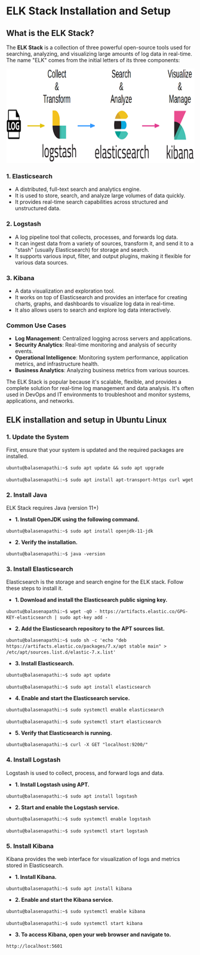 # ELK Stack Installation and Setup

## What is the ELK Stack?
The **ELK Stack** is a collection of three powerful open-source tools used for searching, analyzing, and visualizing 
large amounts of log data in real-time. The name "ELK" comes from the initial letters of its three components:

![ELK Stack](https://github.com/balusena/observability-monitoring-for-devops/blob/main/06-ELK%20Stack%20Installation%20and%20Setup/elk.png)

### 1. Elasticsearch
- A distributed, full-text search and analytics engine.
- It is used to store, search, and analyze large volumes of data quickly.
- It provides real-time search capabilities across structured and unstructured data.

### 2. Logstash
- A log pipeline tool that collects, processes, and forwards log data.
- It can ingest data from a variety of sources, transform it, and send it to a "stash" (usually Elasticsearch) for storage
and search.
- It supports various input, filter, and output plugins, making it flexible for various data sources.

### 3. Kibana
- A data visualization and exploration tool.
- It works on top of Elasticsearch and provides an interface for creating charts, graphs, and dashboards to visualize log
data in real-time.
- It also allows users to search and explore log data interactively.

### Common Use Cases
- **Log Management**: Centralized logging across servers and applications.
- **Security Analytics**: Real-time monitoring and analysis of security events.
- **Operational Intelligence**: Monitoring system performance, application metrics, and infrastructure health.
- **Business Analytics**: Analyzing business metrics from various sources.

The ELK Stack is popular because it's scalable, flexible, and provides a complete solution for real-time log management 
and data analysis. It's often used in DevOps and IT environments to troubleshoot and monitor systems, applications, and
networks.

## ELK installation and setup in Ubuntu Linux

### 1. Update the System
First, ensure that your system is updated and the required packages are installed.
```
ubuntu@balasenapathi:~$ sudo apt update && sudo apt upgrade

ubuntu@balasenapathi:~$ sudo apt install apt-transport-https curl wget
```

### 2. Install Java
ELK Stack requires Java (version 11+)

- **1. Install OpenJDK using the following command.**
```
ubuntu@balasenapathi:~$ sudo apt install openjdk-11-jdk
```
- **2. Verify the installation.**
```
ubuntu@balasenapathi:~$ java -version
```

### 3. Install Elasticsearch
Elasticsearch is the storage and search engine for the ELK stack. Follow these steps to install it.

- **1. Download and install the Elasticsearch public signing key.**
```
ubuntu@balasenapathi:~$ wget -qO - https://artifacts.elastic.co/GPG-KEY-elasticsearch | sudo apt-key add -
```

- **2. Add the Elasticsearch repository to the APT sources list.**
```
ubuntu@balasenapathi:~$ sudo sh -c 'echo "deb https://artifacts.elastic.co/packages/7.x/apt stable main" > /etc/apt/sources.list.d/elastic-7.x.list'
```

- **3. Install Elasticsearch.**
```
ubuntu@balasenapathi:~$ sudo apt update

ubuntu@balasenapathi:~$ sudo apt install elasticsearch
```

- **4. Enable and start the Elasticsearch service.**
```
ubuntu@balasenapathi:~$ sudo systemctl enable elasticsearch

ubuntu@balasenapathi:~$ sudo systemctl start elasticsearch
```

- **5. Verify that Elasticsearch is running.**
```
ubuntu@balasenapathi:~$ curl -X GET "localhost:9200/"
```

### 4. Install Logstash
Logstash is used to collect, process, and forward logs and data.

- **1. Install Logstash using APT.**
```
ubuntu@balasenapathi:~$ sudo apt install logstash
```

- **2. Start and enable the Logstash service.**
```
ubuntu@balasenapathi:~$ sudo systemctl enable logstash

ubuntu@balasenapathi:~$ sudo systemctl start logstash
```

### 5. Install Kibana
Kibana provides the web interface for visualization of logs and metrics stored in Elasticsearch.

- **1. Install Kibana.**
```
ubuntu@balasenapathi:~$ sudo apt install kibana
```

- **2. Enable and start the Kibana service.**
```
ubuntu@balasenapathi:~$ sudo systemctl enable kibana

ubuntu@balasenapathi:~$ sudo systemctl start kibana
```

- **3. To access Kibana, open your web browser and navigate to.**
```
http://localhost:5601
```






